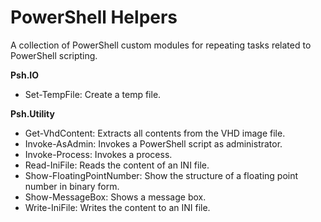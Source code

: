 # PowerShell Helpers

A collection of PowerShell custom modules for repeating tasks related to PowerShell scripting.

**Psh.IO**
* Set-TempFile: Create a temp file.

**Psh.Utility**
* Get-VhdContent: Extracts all contents from the VHD image file.
* Invoke-AsAdmin: Invokes a PowerShell script as administrator.
* Invoke-Process: Invokes a process.
* Read-IniFile: Reads the content of an INI file.
* Show-FloatingPointNumber: Show the structure of a floating point number in binary form.
* Show-MessageBox: Shows a message box.
* Write-IniFile: Writes the content to an INI file.